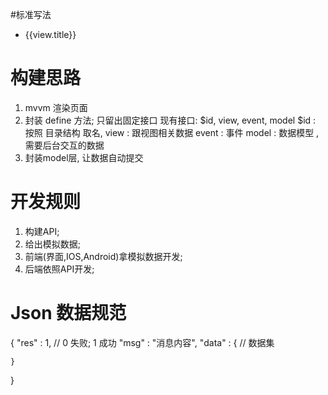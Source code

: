 #标准写法

<!-- HTML部分 -->
<ul ms-controller="路径.文件名" >
    <li>
        {{view.title}}
    </li>
</ul>

<!-- JS部分 -->
<script type="text/javascript">
;require(["av"],function(av){
    "use strict";
    var vm = av.define({
        $id : "路径.文件名",
        view : {
            title : "Hello"
        },
        event : {},
        model : {}
    });
    // 扫描自己
    vm.scan();
});
</script>

# 构建思路
1. mvvm 渲染页面
2. 封装 define 方法; 只留出固定接口
	现有接口: $id, view, event, model
	$id : 按照 目录结构 取名, 
	view : 跟视图相关数据
	event : 事件
	model : 数据模型 , 需要后台交互的数据
3. 封装model层, 让数据自动提交

# 开发规则
1. 构建API;
2. 给出模拟数据;
3. 前端(界面,IOS,Android)拿模拟数据开发;
4. 后端依照API开发;

# Json 数据规范
{
    "res" : 1, // 0 失败; 1 成功
    "msg" : "消息内容",
    "data" : { // 数据集

    }
}